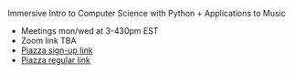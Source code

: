 Immersive Intro to Computer Science with Python + Applications to Music

- Meetings mon/wed at 3-430pm EST
- Zoom link TBA
- [Piazza sign-up link](https://piazza.com/new_england_conservatory_summer_2020/summer2020/cs180)
- [Piazza regular link](https://piazza.com/class/kc6nl1o1ngvel)










